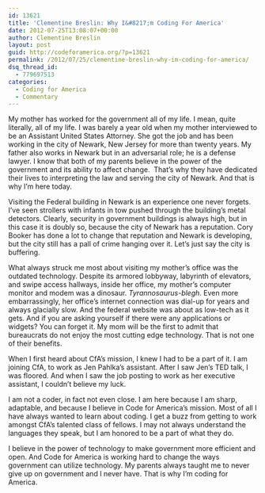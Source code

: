 ```yaml
---
id: 13621
title: 'Clementine Breslin: Why I&#8217;m Coding For America'
date: 2012-07-25T13:08:07+00:00
author: Clementine Breslin
layout: post
guid: http://codeforamerica.org/?p=13621
permalink: /2012/07/25/clementine-breslin-why-im-coding-for-america/
dsq_thread_id:
  - 779697513
categories:
  - Coding for America
  - Commentary
---
```

My mother has worked for the government all of my life. I mean, quite literally, all of my life. I was barely a year old when my mother interviewed to be an Assistant United States Attorney. She got the job and has been working in the city of Newark, New Jersey for more than twenty years. My father also works in Newark but in an adversarial role; he is a defense lawyer. I know that both of my parents believe in the power of the government and its ability to affect change.  That’s why they have dedicated their lives to interpreting the law and serving the city of Newark. And that is why I’m here today.

Visiting the Federal building in Newark is an experience one never forgets. I’ve seen strollers with infants in tow pushed through the building’s metal detectors. Clearly, security in government buildings is always high, but in this case it is doubly so, because the city of Newark has a reputation. Cory Booker has done a lot to change that reputation and Newark is developing, but the city still has a pall of crime hanging over it. Let’s just say the city is buffering.

What always struck me most about visiting my mother’s office was the outdated technology. Despite its armored lobbyway, labyrinth of elevators, and swipe access hallways, inside her office, my mother’s computer monitor and modem was a dinosaur. _Tyrannosaurus-blegh_. Even more embarrassingly, her office’s internet connection was dial-up for years and always glacially slow. And the federal website was about as low-tech as it gets. And if you are asking yourself if there were any applications or widgets? You can forget it. My mom will be the first to admit that bureaucrats do not enjoy the most cutting edge technology. That is not one of their benefits.

When I first heard about CfA’s mission, I knew I had to be a part of it. I am joining CfA, to work as Jen Pahlka’s assistant. After I saw Jen’s TED talk, I was floored. And when I saw the job posting to work as her executive assistant, I couldn’t believe my luck.

I am not a coder, in fact not even close. I am here because I am sharp, adaptable, and because I believe in Code for America’s mission. Most of all I have always wanted to learn about coding. I get a buzz from getting to work amongst CfA’s talented class of fellows. I may not always understand the languages they speak, but I am honored to be a part of what they do.

I believe in the power of technology to make government more efficient and open. And Code for America is working hard to change the ways government can utilize technology. My parents always taught me to never give up on government and I never have. That is why I’m coding for America.

&nbsp;